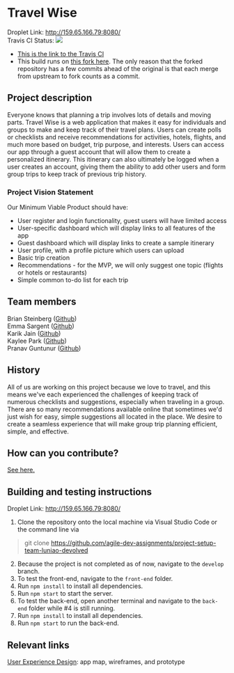 # Travel Wise
Droplet Link: http://159.65.166.79:8080/     
Travis CI Status: ![](https://travis-ci.com/pguntunur/project-setup-team-luniao-devolved.svg?branch=develop)    
* [This is the link to the Travis CI](https://travis-ci.com/github/pguntunur/project-setup-team-luniao-devolved)
* This build runs on [this fork here](https://github.com/pguntunur/project-setup-team-luniao-devolved/). The only reason that the forked repository has a few commits ahead of the original is that each merge from upstream to fork counts as a commit.

## Project description
Everyone knows that planning a trip involves lots of details and moving parts. Travel Wise is a web application that makes it easy for individuals and groups to make and keep track of their travel plans. Users can create polls or checklists and receive recommendations for activities, hotels, flights, and much more based on budget, trip purpose, and interests. Users can access our app through a guest account that will allow them to create a personalized itinerary. This itinerary can also ultimately be logged when a user creates an account, giving them the ability to add other users and form group trips to keep track of previous trip history.

### Project Vision Statement
Our Minimum Viable Product should have:
* User register and login functionality, guest users will have limited access
* User-specific dashboard which will display links to all features of the app 
* Guest dashboard which will display links to create a sample itinerary 
* User profile, with a profile picture which users can upload
* Basic trip creation
* Recommendations - for the MVP, we will only suggest one topic (flights or hotels or restaurants)
* Simple common to-do list for each trip

## Team members
Brian Steinberg ([Github](https://github.com/trumpetintex))    
Emma Sargent ([Github](https://github.com/nut_hut))    
Karik Jain ([Github](https://github.com/kartik57))    
Kaylee Park ([Github](https://github.com/yushin420))   
Pranav Guntunur ([Github](https://github.com/pguntunur))

## History
All of us are working on this project because we love to travel, and this means we've each experienced the challenges of keeping track of numerous checklists and suggestions, especially when traveling in a group. There are so many recommendations available online that sometimes we'd just wish for easy, simple suggestions all located in the place. We desire to create a seamless experience that will make group trip planning efficient, simple, and effective. 

## How can you contribute?
[See here.](CONTRIBUTING.md)

## Building and testing instructions
Droplet Link: http://159.65.166.79:8080/

1. Clone the repository onto the local machine via Visual Studio Code or the command line via
>git clone https://github.com/agile-dev-assignments/project-setup-team-luniao-devolved
2. Because the project is not completed as of now, navigate to the `develop` branch.
3. To test the front-end, navigate to the `front-end` folder.  
4. Run `npm install` to install all dependencies.
5. Run `npm start` to start the server.
6. To test the back-end, open another terminal and navigate to the `back-end` folder while #4 is still running.
7. Run `npm install` to install all dependencies.
8. Run `npm start` to run the back-end.

## Relevant links
[User Experience Design](https://github.com/agile-dev-assignments/user-experience-design-team-luniao-devolved): app map, wireframes, and prototype

